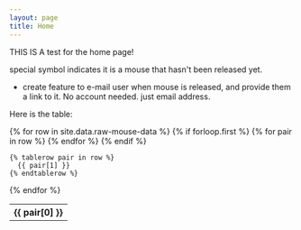 ```yaml
---
layout: page
title: Home
---
```

THIS IS A test for the home page!

special symbol indicates it is a mouse that hasn't been released yet.
 - create feature to e-mail user when mouse is released, and provide them a link to it. No account needed. just email address.

Here is the table:


<table>
  {% for row in site.data.raw-mouse-data %}
    {% if forloop.first %}
    <tr>
      {% for pair in row %}
        <th>{{ pair[0] }}</th>
      {% endfor %}
    </tr>
    {% endif %}

    {% tablerow pair in row %}
      {{ pair[1] }}
    {% endtablerow %}
  {% endfor %}
</table>


<script src="https://www.kryogenix.org/code/browser/sorttable/sorttable.js"></script>
<script>
    var table = document.querySelector("table");
    sorttable.makeSortable(table);
</script>
